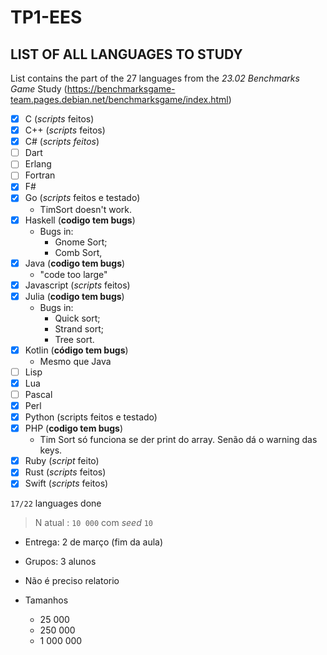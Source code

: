 # TP1-EES

## LIST OF ALL LANGUAGES TO STUDY

List contains the part of the 27 languages from the *23.02 Benchmarks Game* Study (https://benchmarksgame-team.pages.debian.net/benchmarksgame/index.html)

- [X] C (*scripts* feitos)
- [X] C++ (*scripts* feitos)
- [X] C# (*scripts feitos*)
- [ ] Dart
- [ ] Erlang
- [ ] Fortran
- [X] F#
- [X] Go (*scripts* feitos e testado)
  - TimSort doesn't work.
- [X] Haskell (**codigo tem bugs**)
  - Bugs in:
    - Gnome Sort;
    - Comb Sort,
- [X] Java (**codigo tem bugs**)
  - "code too large"
- [X] Javascript (*scripts* feitos)
- [X] Julia (**codigo tem bugs**)
  - Bugs in:
      - Quick sort;
      - Strand sort;
      - Tree sort.
- [X] Kotlin (**código tem bugs**)
  - Mesmo que Java
- [ ] Lisp
- [X] Lua
- [ ] Pascal
- [X] Perl
- [X] Python (scripts feitos e testado)
- [X] PHP (**codigo tem bugs**)
  - Tim Sort só funciona se der print do array. Senão dá o warning das keys.
- [X] Ruby (*script* feito)
- [X] Rust (*scripts* feitos)
- [X] Swift (*scripts* feitos)

`17/22` languages done

> N atual : `10 000` com *seed* `10`

- Entrega: 2 de março (fim da aula)
- Grupos: 3 alunos
- Não é preciso relatorio
- Tamanhos

  - 25 000
  - 250 000
  - 1 000 000
